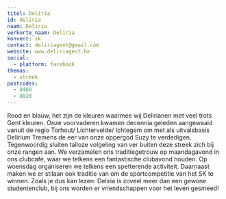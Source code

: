 ```yaml
---
titel: Deliria
id: deliria
naam: Deliria
verkorte_naam: Deliria
konvent: sk
contact: deliriagent@gmail.com
website: www.deliriagent.be
social:
  - platform: facebook
themas:
  - streek
postcodes:
  - 8480
  - 8820
---
```


Rood en blauw, het zijn de kleuren waarmee wij Delirianen met veel trots Gent kleuren. Onze voorvaderen kwamen decennia geleden aangewaaid vanuit de regio Torhout/ Lichtervelde/ Ichtegem om met als uitvalsbasis Delirium Tremens de eer van onze oppergod Suzy te verdedigen.
Tegenwoordig sluiten talloze volgeling van ver buiten deze streek zich bij onze rangen aan.
We verzamelen ons traditiegetrouw op maandagavond in ons clubcafé, waar we telkens een fantastische clubavond houden.
Op woensdag organiseren we telkens een spetterende activiteit.
Daarnaast maken we er stilaan ook traditie van om de sportcompetitie van het SK te winnen. Zoals je dus kan lezen: Deliria is zoveel meer dan een gewone studentenclub, bij ons worden er vriendschappen voor het leven gesmeed!
